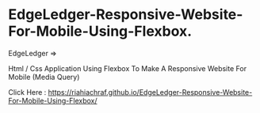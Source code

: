 # EdgeLedger-Responsive-Website-For-Mobile-Using-Flexbox.

EdgeLedger => 

Html / Css Application Using Flexbox To Make A Responsive Website For Mobile (Media Query)

Click Here : https://riahiachraf.github.io/EdgeLedger-Responsive-Website-For-Mobile-Using-Flexbox/

